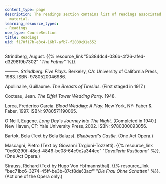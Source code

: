 ```yaml
---
content_type: page
description: The readings section contains list of readings associated with the course
  material.
learning_resource_types:
- Readings
ocw_type: CourseSection
title: Readings
uid: f170f17b-e3c4-16b7-afb7-f2089c91a552
---
```


Strindberg, August. {{% resource_link "5b384dc4-036b-4f26-afed-d329819b7302" "_The Father_" %}}.

———. _Strindberg: Five Plays_. Berkeley, CA: University of California Press, 1983. ISBN: 9780520046986.

Apollinaire, Guillaume. _The Breasts of Tiresias._ (First staged in 1917.)

Cocteau, Jean. _The Eiffel Tower Wedding Party._ 1948.

Lorca, Frederico Garcia. _Blood Wedding: A Play._ New York, NY: Faber & Faber, 1997. ISBN: 9780571190065.

O'Neill, Eugene. _Long Day's Journey Into The Night._ (Completed in 1940.) New Haven, CT: Yale University Press, 2002. ISBN: 9780300093056.

Bartok, Bela (Text by Bela Balazs). _Bluebeard's Castle._ (One Act Opera.)

Mascagni, Pietro (Text by Giovanni Targioni-Tozzetti). {{% resource_link "0c60290f-48ed-4846-be08-64c9e2a344ee" "_Cavalleria Rusticana_" %}}. (One Act Opera.)

Strauss, Richard (Text by Hugo Von Hofmannsthal). {{% resource_link "bec71bc6-3274-45ff-be3b-87cf8de63acf" "_Die Frau Ohne Schatten_" %}}_._ (Act one of the Opera only.)